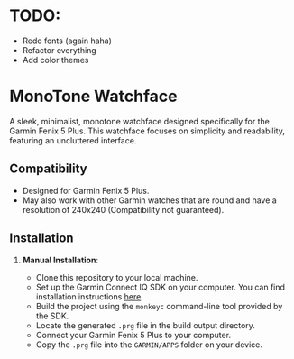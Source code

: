 # TODO: 

- Redo fonts (again haha)
- Refactor everything
- Add color themes

# MonoTone Watchface

A sleek, minimalist, monotone watchface designed specifically for the Garmin Fenix 5 Plus. This watchface focuses on simplicity and readability, featuring an uncluttered interface.

## Compatibility

- Designed for Garmin Fenix 5 Plus.
- May also work with other Garmin watches that are round and have a resolution of 240x240 (Compatibility not guaranteed).

## Installation

1. **Manual Installation**:

   - Clone this repository to your local machine.
   - Set up the Garmin Connect IQ SDK on your computer. You can find installation instructions [here](https://developer.garmin.com/connect-iq/).
   - Build the project using the `monkeyc` command-line tool provided by the SDK.
   - Locate the generated `.prg` file in the build output directory.
   - Connect your Garmin Fenix 5 Plus to your computer.
   - Copy the `.prg` file into the `GARMIN/APPS` folder on your device.
